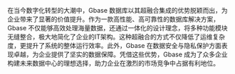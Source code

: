 在当今数字化转型的大潮中，Gbase 数据库以其超融合集成的优势脱颖而出，为企业带来了显著的价值提升。作为一款高性能、高可靠性的数据库解决方案，Gbase 不仅能够高效处理海量数据，还通过一体化的设计理念，将多种功能模块无缝整合，极大地简化了企业的IT架构。这种超融合的方式不仅降低了运维复杂度，更提升了系统的整体运行效率。此外，Gbase 在数据安全与隐私保护方面表现卓越，为企业提供了坚实的数据保障。凭借这些优势，Gbase 成为了众多企业构建未来数据中心的理想选择，助力企业在激烈的市场竞争中占据有利地位。